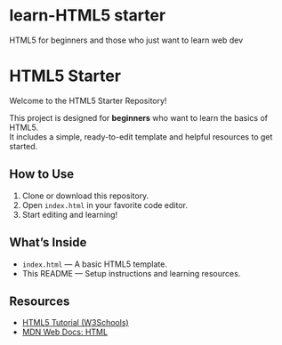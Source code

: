 # learn-HTML5 starter
HTML5 for beginners and those who just want to learn web dev
# HTML5 Starter

Welcome to the HTML5 Starter Repository!

This project is designed for **beginners** who want to learn the basics of HTML5.  
It includes a simple, ready-to-edit template and helpful resources to get started.

## How to Use

1. Clone or download this repository.
2. Open `index.html` in your favorite code editor.
3. Start editing and learning!

## What’s Inside

- `index.html` — A basic HTML5 template.
- This README — Setup instructions and learning resources.

## Resources

- [HTML5 Tutorial (W3Schools)](https://www.w3schools.com/html/)
- [MDN Web Docs: HTML](https://developer.mozilla.org/en-US/docs/Web/HTML)
